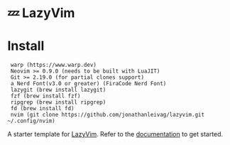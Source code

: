 # 💤 LazyVim

# Install

```{bash}
 warp (https://www.warp.dev)
 Neovim >= 0.9.0 (needs to be built with LuaJIT)
 Git >= 2.19.0 (for partial clones support)
 a Nerd Font(v3.0 or greater) (FiraCode Nerd Font)
 lazygit (brew install lazygit)
 fzf (brew install fzf)
 ripgrep (brew install ripgrep)
 fd (brew install fd)
 nvim (git clone https://github.com/jonathanleivag/lazyvim.git ~/.config/nvim)
```

A starter template for [LazyVim](https://github.com/LazyVim/LazyVim).
Refer to the [documentation](https://lazyvim.github.io/installation) to get started.

